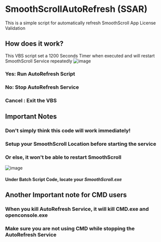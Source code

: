 # SmoothScrollAutoRefresh (SSAR)
This is a simple script for automatically refresh SmoothScroll App License Validation

## How does it work?
This VBS script set a 1200 Seconds Timer when executed and will restart SmoothScroll Service repeatedly
![image](https://github.com/TatshSiow/SmoothScrollAutoRefresh/assets/100989709/16cdae27-9edd-4df7-a8da-8e68f957b45f)
### Yes: Run AutoRefresh Script
### No: Stop AutoRefresh Service
### Cancel : Exit the VBS

## Important Notes
### Don't simply think this code will work immediately!
### Setup your SmoothScroll Location before starting the service
### Or else, it won't be able to restart SmoothScroll

![image](https://github.com/TatshSiow/SmoothScrollAutoRefresh/assets/100989709/2b4ddcc4-c9a2-4f44-a02d-f1f82abd0acb)
#### Under Batch Script Code, locate your _SmoothScroll.exe_ 

## Another Important note for CMD users
### When you kill AutoRefresh Service, it will kill CMD.exe and openconsole.exe
### Make sure you are not using CMD while stopping the AutoRefresh Service
